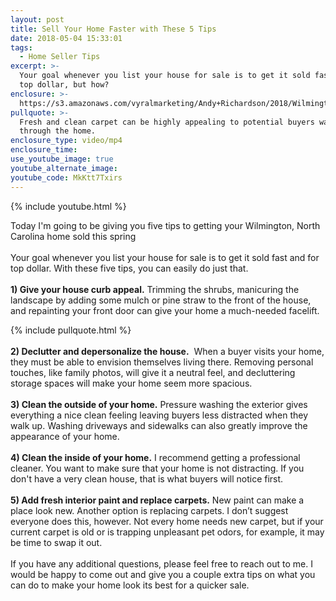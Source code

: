 ```yaml
---
layout: post
title: Sell Your Home Faster with These 5 Tips
date: 2018-05-04 15:33:01
tags:
  - Home Seller Tips
excerpt: >-
  Your goal whenever you list your house for sale is to get it sold fast and for
  top dollar, but how?
enclosure: >-
  https://s3.amazonaws.com/vyralmarketing/Andy+Richardson/2018/Wilmington+Real+Estate+Agent-+Preparing+Your+House.mp4
pullquote: >-
  Fresh and clean carpet can be highly appealing to potential buyers walking
  through the home.
enclosure_type: video/mp4
enclosure_time:
use_youtube_image: true
youtube_alternate_image:
youtube_code: MkKtt7Txirs
---
```


{% include youtube.html %}

Today I'm going to be giving you five tips to getting your Wilmington, North Carolina home sold this spring<br>&nbsp;<br>Your goal whenever you list your house for sale is to get it sold fast and for top dollar. With these five tips, you can easily do just that.<br>&nbsp;<br>**1) Give your house curb appeal.** Trimming the shrubs, manicuring the landscape by adding some mulch or pine straw to the front of the house, and repainting your front door can give your home a much-needed facelift.

{% include pullquote.html %}<br>&nbsp;<br>**2) Declutter and depersonalize the house.** &nbsp;When a buyer visits your home, they must be able to envision themselves living there. Removing personal touches, like family photos, will give it a neutral feel, and decluttering storage spaces will make your home seem more spacious.<br>&nbsp;<br>**3) Clean the outside of your home.** Pressure washing the exterior gives everything a nice clean feeling leaving buyers less distracted when they walk up. Washing driveways and sidewalks can also greatly improve the appearance of your home.<br>&nbsp;<br>**4) Clean the inside of your home.** I recommend getting a professional cleaner. You want to make sure that your home is not distracting. If you don't have a very clean house, that is what buyers will notice first.<br>&nbsp;<br>**5) Add fresh interior paint and replace carpets.** New paint can make a place look new. Another option is replacing carpets. I don’t suggest everyone does this, however. Not every home needs new carpet, but if your current carpet is old or is trapping unpleasant pet odors, for example, it may be time to swap it out.<br>&nbsp;<br>If you have any additional questions, please feel free to reach out to me. I would be happy to come out and give you a couple extra tips on what you can do to make your home look its best for a quicker sale.